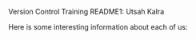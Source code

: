 Version Control Training README1: Utsah Kalra 

Here is some interesting information about each of us:

